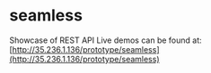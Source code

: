 # seamless
Showcase of REST API
Live demos can be found at: [http://35.236.1.136/prototype/seamless](http://35.236.1.136/prototype/seamless)